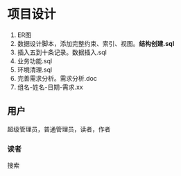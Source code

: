 # 项目设计

1. ER图
2. 数据设计脚本，添加完整约束、索引、视图。**结构创建.sql**
3. 插入五到十条记录。数据插入.sql
4. 业务功能.sql
5. 环境清理.sql
6. 完善需求分析。需求分析.doc
7. 组名-姓名-日期-需求.xx

## 用户
超级管理员，普通管理员，读者，作者

### 读者
搜索    